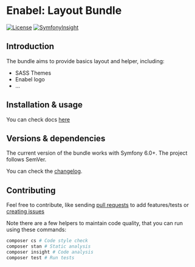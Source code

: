 # Enabel: Layout Bundle

[![License](https://img.shields.io/badge/license-MIT-red.svg?style=flat-square)](LICENSE)
[![SymfonyInsight](https://insight.symfony.com/projects/cc5c511d-1ce0-480b-af3f-38e9635f2a14/mini.svg)](https://insight.symfony.com/projects/cc5c511d-1ce0-480b-af3f-38e9635f2a14)

## Introduction

The bundle aims to provide basics layout and helper, including:

- SASS Themes
- Enabel logo
- ...

## Installation & usage

You can check docs [here](docs/index.md)

## Versions & dependencies

The current version of the bundle works with Symfony 6.0+.
The project follows SemVer.

You can check the [changelog](CHANGELOG.md).

## Contributing

Feel free to contribute, like sending [pull requests](https://github.com/enabel/layout-bundle/pulls) to add features/tests
or [creating issues](https://github.com/enabel/layout-bundle/issues)

Note there are a few helpers to maintain code quality, that you can run using these commands:

```bash
composer cs # Code style check
composer stan # Static analysis
composer insight # Code analysis 
composer test # Run tests
```

